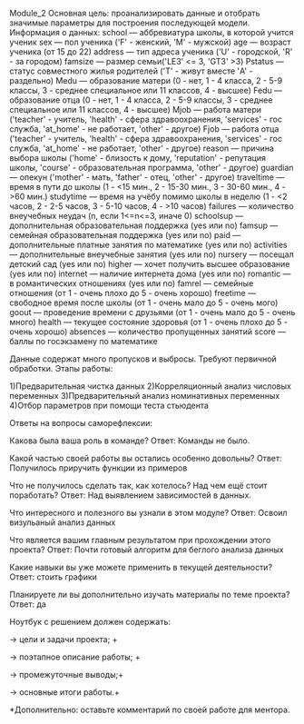 Module_2
Основная цель: проанализировать данные и отобрать значимые параметры для построения последующей модели. 
Информация о данных: 
school — аббревиатура школы, в которой учится ученик 
sex — пол ученика ('F' - женский, 'M' - мужской) 
age — возраст ученика (от 15 до 22) address — тип адреса ученика ('U' - городской, 'R' - за городом) 
famsize — размер семьи('LE3' <= 3, 'GT3' >3) 
Pstatus — статус совместного жилья родителей ('T' - живут вместе 'A' - раздельно) 
Medu — образование матери (0 - нет, 1 - 4 класса, 2 - 5-9 классы, 3 - среднее специальное или 11 классов, 4 - высшее) 
Fedu — образование отца (0 - нет, 1 - 4 класса, 2 - 5-9 классы, 3 - среднее специальное или 11 классов, 4 - высшее) 
Mjob — работа матери ('teacher' - учитель, 'health' - сфера здравоохранения, 'services' - гос служба, 'at_home' - не работает, 'other' - другое) 
Fjob — работа отца ('teacher' - учитель, 'health' - сфера здравоохранения, 'services' - гос служба, 'at_home' - не работает, 'other' - другое) 
reason — причина выбора школы ('home' - близость к дому, 'reputation' - репутация школы, 'course' - образовательная программа, 'other' - другое) 
guardian — опекун ('mother' - мать, 'father' - отец, 'other' - другое) 
traveltime — время в пути до школы (1 - <15 мин., 2 - 15-30 мин., 3 - 30-60 мин., 4 - >60 мин.) 
studytime — время на учёбу помимо школы в неделю (1 - <2 часов, 2 - 2-5 часов, 3 - 5-10 часов, 4 - >10 часов) 
failures — количество внеучебных неудач (n, если 1<=n<=3, иначе 0) 
schoolsup — дополнительная образовательная поддержка (yes или no) 
famsup — семейная образовательная поддержка (yes или no) 
paid — дополнительные платные занятия по математике (yes или no) 
activities — дополнительные внеучебные занятия (yes или no) 
nursery — посещал детский сад (yes или no) 
higher — хочет получить высшее образование (yes или no) 
internet — наличие интернета дома (yes или no) 
romantic — в романтических отношениях (yes или no) 
famrel — семейные отношения (от 1 - очень плохо до 5 - очень хорошо) 
freetime — свободное время после школы (от 1 - очень мало до 5 - очень мого) 
goout — проведение времени с друзьями (от 1 - очень мало до 5 - очень много) 
health — текущее состояние здоровья (от 1 - очень плохо до 5 - очень хорошо) 
absences — количество пропущенных занятий score — баллы по госэкзамену по математике

Данные содержат много пропусков и выбросы. Требуют первичной обработки.
Этапы работы: 

1)Предварительная чистка данных 
2)Корреляционный анализ числовых переменных 
3)Предварительный анализ номинативных переменных 
4)Отбор параметров при помощи теста стьюдента

Ответы на вопросы саморефлексии:

Какова была ваша роль в команде? Ответ: Команды не было.

Какой частью своей работы вы остались особенно довольны? Ответ: Получилось приручить функции из примеров

Что не получилось сделать так, как хотелось? Над чем ещё стоит поработать? Ответ: Над выявлением зависимостей в данных.

Что интересного и полезного вы узнали в этом модуле? Ответ: Освоил визульаный анализ данных

Что является вашим главным результатом при прохождении этого проекта? Ответ: Почти готовый алгоритм для беглого анализа данных

Какие навыки вы уже можете применить в текущей деятельности? Ответ: стоить графики

Планируете ли вы дополнительно изучать материалы по теме проекта? Ответ: да 

Ноутбук с решением должен содержать:

→ цели и задачи проекта; +

→ поэтапное описание работы; +

→ промежуточные выводы;+

→ основные итоги работы.+

*Дополнительно: оставьте комментарий по своей работе для ментора. 
